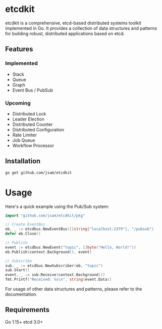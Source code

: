 # etcdkit

etcdkit is a comprehensive, etcd-based distributed systems toolkit implemented in Go. It provides a collection of data structures and patterns for building robust, distributed applications based on etcd.

## Features

### Implemented

- Stack
- Queue
- Graph
- Event Bus / PubSub

### Upcoming
- Distributed Lock
- Leader Election
- Distributed Counter
- Distributed Configuration
- Rate Limiter
- Job Queue
- Workflow Processor

## Installation

```bash
go get github.com/jsam/etcdkit
```

# Usage

Here's a quick example using the Pub/Sub system:
```go
import "github.com/jsam/etcdkit/pkg"

// Create EventBus
eb, _ := etcdbus.NewEventBus([]string{"localhost:2379"}, "/pubsub")
defer eb.Close()

// Publish
event := etcdbus.NewEvent("topic", []byte("Hello, World!"))
eb.Publish(context.Background(), event)

// Subscribe
sub, _ := etcdbus.NewSubscriber(eb, "topic")
sub.Start()
event, _ := sub.Receive(context.Background())
fmt.Printf("Received: %s\n", string(event.Data))
```

For usage of other data structures and patterns, please refer to the documentation.

## Requirements

Go 1.15+
etcd 3.0+